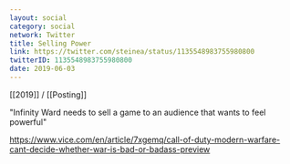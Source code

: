 ```yaml
---
layout: social
category: social
network: Twitter
title: Selling Power
link: https://twitter.com/steinea/status/1135548983755980800
twitterID: 1135548983755980800
date: 2019-06-03
---
```


[[2019]] / [[Posting]]

"Infinity Ward needs to sell a game to an audience that wants to feel powerful"

<https://www.vice.com/en/article/7xgemq/call-of-duty-modern-warfare-cant-decide-whether-war-is-bad-or-badass-preview>
